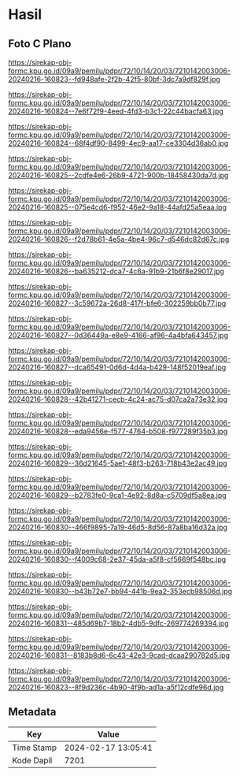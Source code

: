 # Hasil

## Foto C Plano

https://sirekap-obj-formc.kpu.go.id/09a9/pemilu/pdpr/72/10/14/20/03/7210142003006-20240216-160823--fd948afe-2f2b-42f5-80bf-3dc7a9df829f.jpg

https://sirekap-obj-formc.kpu.go.id/09a9/pemilu/pdpr/72/10/14/20/03/7210142003006-20240216-160824--7e6f72f9-4eed-4fd3-b3c1-22c44bacfa63.jpg

https://sirekap-obj-formc.kpu.go.id/09a9/pemilu/pdpr/72/10/14/20/03/7210142003006-20240216-160824--68f4df90-8499-4ec9-aa17-ce3304d36ab0.jpg

https://sirekap-obj-formc.kpu.go.id/09a9/pemilu/pdpr/72/10/14/20/03/7210142003006-20240216-160825--2cdfe4e6-26b9-4721-900b-18458430da7d.jpg

https://sirekap-obj-formc.kpu.go.id/09a9/pemilu/pdpr/72/10/14/20/03/7210142003006-20240216-160825--075e4cd6-f952-46e2-9a18-44afd25a5eaa.jpg

https://sirekap-obj-formc.kpu.go.id/09a9/pemilu/pdpr/72/10/14/20/03/7210142003006-20240216-160826--f2d78b61-4e5a-4be4-96c7-d546dc82d67c.jpg

https://sirekap-obj-formc.kpu.go.id/09a9/pemilu/pdpr/72/10/14/20/03/7210142003006-20240216-160826--ba635212-dca7-4c6a-91b9-21b6f8e29017.jpg

https://sirekap-obj-formc.kpu.go.id/09a9/pemilu/pdpr/72/10/14/20/03/7210142003006-20240216-160827--3c59672a-26d8-417f-bfe6-302259bb0b77.jpg

https://sirekap-obj-formc.kpu.go.id/09a9/pemilu/pdpr/72/10/14/20/03/7210142003006-20240216-160827--0d36449a-e8e9-4166-af96-4a4bfa643457.jpg

https://sirekap-obj-formc.kpu.go.id/09a9/pemilu/pdpr/72/10/14/20/03/7210142003006-20240216-160827--dca65491-0d6d-4d4a-b429-148f52019eaf.jpg

https://sirekap-obj-formc.kpu.go.id/09a9/pemilu/pdpr/72/10/14/20/03/7210142003006-20240216-160828--42b41271-cecb-4c24-ac75-d07ca2a73e32.jpg

https://sirekap-obj-formc.kpu.go.id/09a9/pemilu/pdpr/72/10/14/20/03/7210142003006-20240216-160828--eda9456e-f577-4764-b508-f977289f35b3.jpg

https://sirekap-obj-formc.kpu.go.id/09a9/pemilu/pdpr/72/10/14/20/03/7210142003006-20240216-160829--36d21645-5ae1-48f3-b263-718b43e2ac49.jpg

https://sirekap-obj-formc.kpu.go.id/09a9/pemilu/pdpr/72/10/14/20/03/7210142003006-20240216-160829--b2783fe0-9ca1-4e92-8d8a-c5709df5a8ea.jpg

https://sirekap-obj-formc.kpu.go.id/09a9/pemilu/pdpr/72/10/14/20/03/7210142003006-20240216-160830--466f9895-7a19-46d5-8d56-87a8ba16d32a.jpg

https://sirekap-obj-formc.kpu.go.id/09a9/pemilu/pdpr/72/10/14/20/03/7210142003006-20240216-160830--f4009c68-2e37-45da-a5f8-cf5669f548bc.jpg

https://sirekap-obj-formc.kpu.go.id/09a9/pemilu/pdpr/72/10/14/20/03/7210142003006-20240216-160830--b43b72e7-bb94-441b-9ea2-353ecb98506d.jpg

https://sirekap-obj-formc.kpu.go.id/09a9/pemilu/pdpr/72/10/14/20/03/7210142003006-20240216-160831--485d69b7-18b2-4db5-9dfc-269774269394.jpg

https://sirekap-obj-formc.kpu.go.id/09a9/pemilu/pdpr/72/10/14/20/03/7210142003006-20240216-160831--8183b8d6-6c43-42e3-9cad-dcaa290782d5.jpg

https://sirekap-obj-formc.kpu.go.id/09a9/pemilu/pdpr/72/10/14/20/03/7210142003006-20240216-160823--8f9d236c-4b90-4f9b-ad1a-a5f12cdfe96d.jpg


## Metadata

| Key        | Value               |
| ---------- | ------------------- |
| Time Stamp | 2024-02-17 13:05:41 |
| Kode Dapil | 7201                |



